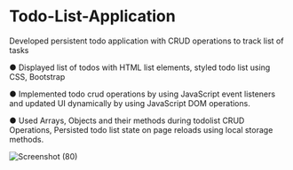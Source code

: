 # Todo-List-Application
Developed persistent todo application with CRUD operations to track list of tasks

● Displayed list of todos with HTML list elements, styled todo list using CSS, Bootstrap

● Implemented todo crud operations by using JavaScript event listeners and updated UI dynamically by
using JavaScript DOM operations.

● Used Arrays, Objects and their methods during todolist CRUD Operations, Persisted todo list state on
page reloads using local storage methods.

![Screenshot (80)](https://user-images.githubusercontent.com/93124229/151813822-9333767e-16f3-4a55-8212-ddf6c032aa36.png)
